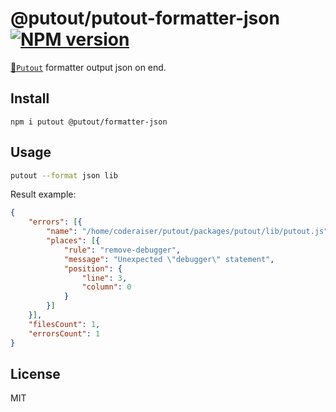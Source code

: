 # @putout/putout-formatter-json [![NPM version][NPMIMGURL]][NPMURL]

[NPMIMGURL]: https://img.shields.io/npm/v/@putout/formatter-json.svg?style=flat&longCache=true
[NPMURL]: https://npmjs.org/package/@putout/formatter-json "npm"

[🐊`Putout`](https://github.com/coderaiser/putout "🐊Putout") formatter output json on end.

## Install

```
npm i putout @putout/formatter-json
```

## Usage

```sh
putout --format json lib
```

Result example:

```json
{
    "errors": [{
        "name": "/home/coderaiser/putout/packages/putout/lib/putout.js",
        "places": [{
            "rule": "remove-debugger",
            "message": "Unexpected \"debugger\" statement",
            "position": {
                "line": 3,
                "column": 0
            }
        }]
    }],
    "filesCount": 1,
    "errorsCount": 1
}
```

## License

MIT

